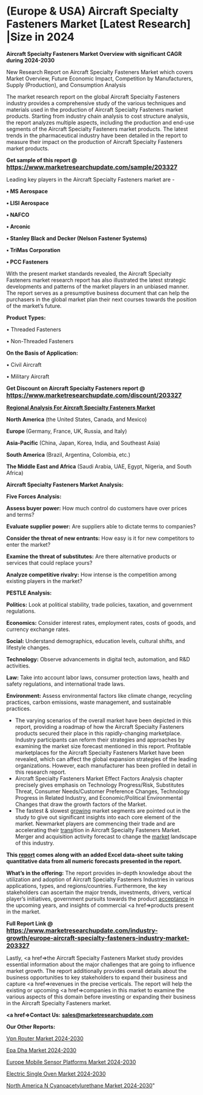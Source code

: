 # (Europe & USA) Aircraft Specialty Fasteners Market [Latest Research] |Size in 2024

<strong>Aircraft Specialty Fasteners Market Overview with significant CAGR during 2024-2030</strong>

New Research Report on Aircraft Specialty Fasteners Market which covers Market Overview, Future Economic Impact, Competition by Manufacturers, Supply (Production), and Consumption Analysis

The market research report on the global Aircraft Specialty Fasteners industry provides a comprehensive study of the various techniques and materials used in the production of Aircraft Specialty Fasteners market products. Starting from industry chain analysis to cost structure analysis, the report analyzes multiple aspects, including the production and end-use segments of the Aircraft Specialty Fasteners market products. The latest trends in the pharmaceutical industry have been detailed in the report to measure their impact on the production of Aircraft Specialty Fasteners market products.

<strong>Get sample of this report @ <a href=https://www.marketresearchupdate.com/sample/203327><font size=3 color=#0000ff>https://www.marketresearchupdate.com/sample/203327</font></a></strong>

Leading key players in the Aircraft Specialty Fasteners market are -

<strong>• MS Aerospace

• LISI Aerospace

• NAFCO

• Arconic

• Stanley Black and Decker (Nelson Fastener Systems)

• TriMas Corporation

• PCC Fasteners</strong>

With the present market standards revealed, the Aircraft Specialty Fasteners market research report has also illustrated the latest strategic developments and patterns of the market players in an unbiased manner. The report serves as a presumptive business document that can help the purchasers in the global market plan their next courses towards the position of the market’s future.

<strong>Product Types:</strong>

• Threaded Fasteners

• Non-Threaded Fasteners

<strong>On the Basis of Application:</strong>

• Civil Aircraft

• Military Aircraft

<strong>Get Discount on Aircraft Specialty Fasteners report @ <a href=https://www.marketresearchupdate.com/discount/203327><font size=3 color=#0000ff>https://www.marketresearchupdate.com/discount/203327</font></a></strong>

<strong><u><b>Regional Analysis For Aircraft Specialty Fasteners Market</b></u></strong>

<strong><b>North America</b></strong> (the United States, Canada, and Mexico)

<strong><b>Europe </b></strong>(Germany, France, UK, Russia, and Italy)

<strong><b>Asia-Pacific</b></strong> (China, Japan, Korea, India, and Southeast Asia)

<strong><b>South America</b></strong> (Brazil, Argentina, Colombia, etc.)

<strong><b>The Middle East and Africa</b></strong> (Saudi Arabia, UAE, Egypt, Nigeria, and South Africa)

<strong>Aircraft Specialty Fasteners Market Analysis:</strong>

<strong>Five Forces Analysis:</strong>

<strong>Assess buyer power:</strong> How much control do customers have over prices and terms?

<strong>Evaluate supplier power:</strong> Are suppliers able to dictate terms to companies?

<strong>Consider the threat of new entrants:</strong> How easy is it for new competitors to enter the market?

<strong>Examine the threat of substitutes:</strong> Are there alternative products or services that could replace yours?

<strong>Analyze competitive rivalry:</strong> How intense is the competition among existing players in the market?

<strong>PESTLE Analysis:</strong>

<strong>Politics:</strong> Look at political stability, trade policies, taxation, and government regulations.

<strong>Economics:</strong> Consider interest rates, employment rates, costs of goods, and currency exchange rates.

<strong>Social:</strong> Understand demographics, education levels, cultural shifts, and lifestyle changes.

<strong>Technology:</strong> Observe advancements in digital tech, automation, and R&D activities.

<strong>Law:</strong> Take into account labor laws, consumer protection laws, health and safety regulations, and international trade laws.

<strong>Environment:</strong> Assess environmental factors like climate change, recycling practices, carbon emissions, waste management, and sustainable practices.

<ul>
  <li>The varying scenarios of the overall market have been depicted in this report, providing a roadmap of how the Aircraft Specialty Fasteners products secured their place in this rapidly-changing marketplace. Industry participants can reform their strategies and approaches by examining the market size forecast mentioned in this report. Profitable marketplaces for the Aircraft Specialty Fasteners Market have been revealed, which can affect the global expansion strategies of the leading organizations. However, each manufacturer has been profiled in detail in this research report.</li>
  <li>Aircraft Specialty Fasteners Market Effect Factors Analysis chapter precisely gives emphasis on Technology Progress/Risk, Substitutes Threat, Consumer Needs/Customer Preference Changes, Technology Progress in Related Industry, and Economic/Political Environmental Changes that draw the growth factors of the Market.</li>
  <li>The fastest &amp; slowest <a href=ASDF991299>growing</a> market segments are pointed out in the study to give out significant insights into each core element of the market. Newmarket players are commencing their trade and are accelerating their <a href=>trans</a>ition in Aircraft Specialty Fasteners Market. Merger and acquisition activity forecast to change the <a href=>market</a> landscape of this industry.</li>
</ul>
<strong>This <a href=>report</a> comes along with an added Excel data-sheet suite taking quantitative data from all numeric forecasts presented in the report.</strong>

<strong>What’s in the offering:</strong> The report provides in-depth knowledge about the utilization and adoption of Aircraft Specialty Fasteners Industries in various applications, types, and regions/countries. Furthermore, the key stakeholders can ascertain the major trends, investments, drivers, vertical player’s initiatives, government pursuits towards the product <a href=ASDF881288>acceptance</a> in the upcoming years, and insights of commercial <a href=>products</a> present in the market.

<strong>Full Report Link @ <a href=https://www.marketresearchupdate.com/industry-growth/europe-aircraft-specialty-fasteners-industry-market-203327><font size=3 color=#0000ff>https://www.marketresearchupdate.com/industry-growth/europe-aircraft-specialty-fasteners-industry-market-203327</font></a></strong>

Lastly, <a href=>the</a> Aircraft Specialty Fasteners Market study provides essential information about the major challenges that are going to influence market growth. The report additionally provides overall details about the business opportunities to key stakeholders to expand their business and capture <a href=>revenues</a> in the precise verticals. The report will help the existing or upcoming <a href=>companies</a> in this market to examine the various aspects of this domain before investing or expanding their business in the Aircraft Specialty Fasteners market.

<strong><a href=><strong>Contact Us:</strong></a></strong>
<strong>sales@marketresearchupdate.com</strong>

<strong>Our Other Reports:</strong>

<a href=https://www.linkedin.com/pulse/vpn-router-market-size-set-grow-remarkable-pace>Vpn Router Market 2024-2030</a>

<a href=https://www.linkedin.com/pulse/epa-dha-market-analysis-segment-region-growth>Epa Dha Market 2024-2030</a>

<a href=https://www.linkedin.com/pulse/europe-mobile-sensor-platforms-market-report>Europe Mobile Sensor Platforms Market 2024-2030</a>

<a href=https://www.linkedin.com/pulse/electric-single-oven-market-current-business-trends-p4hqf/>Electric Single Oven Market 2024-2030</a>

<a href=https://www.linkedin.com/pulse/north-america-n-cyanoacetylurethane-market-2023-challenges-qchhf/>North America N Cyanoacetylurethane Market 2024-2030</a>"
